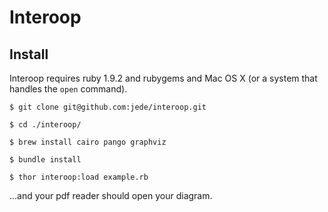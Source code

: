 Interoop
========

Install
-------

Interoop requires ruby 1.9.2 and rubygems and Mac OS X (or a system that handles the `open` command).

`$ git clone git@github.com:jede/interoop.git`

`$ cd ./interoop/`

`$ brew install cairo pango graphviz`

`$ bundle install`

`$ thor interoop:load example.rb`

...and your pdf reader should open your diagram.
